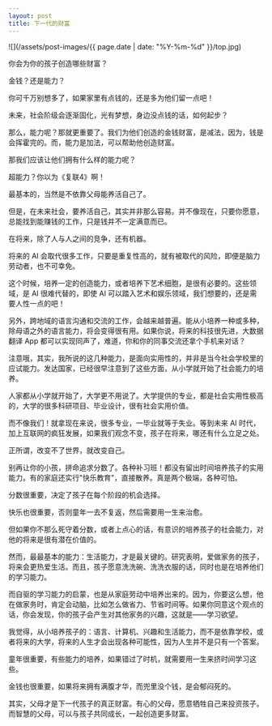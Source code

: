 ```yaml
---
layout: post
title: 下一代的财富
---
```


![](/assets/post-images/{{ page.date | date: "%Y-%m-%d" }}/top.jpg)

你会为你的孩子创造哪些财富？

金钱？还是能力？

你可千万别想多了，如果家里有点钱的，还是多为他们留一点吧！

未来，社会阶级会逐渐固化，光有梦想，身边没点钱的话，如何起步？

那么，能力呢？那就更重要了。我们为他们创造的金钱财富，是减法，因为，钱是会挥霍完的。而，能力是加法，可以帮助他创造财富。

那我们应该让他们拥有什么样的能力呢？

超能力？你以为《复联4》啊！

最基本的，当然是不依靠父母能养活自己了。

但是，在未来社会，要养活自己，其实并非那么容易。并不像现在，只要你愿意，总能找到能赚钱的工作，只是钱并不一定满意而已。

在将来，除了人与人之间的竞争，还有机器。

将来的 AI 会取代很多工作，只要是重复性高的，就有被取代的风险，即便是脑力劳动者，也不可幸免。

这个时候，培养一定的创造能力，或者培养下艺术细胞，是很有必要的。这些领域，是 AI 很难代替的，即使 AI 可以踏入艺术和娱乐领域，我们想要的，还是需要人性一点的吧！

另外，跨地域的语言沟通和交流的工作，会越来越普遍。能从小培养一种或多种，除母语之外的语言能力，将会变得很有用。如果你说，将来的科技很先进，大数据翻译 App 都可以实现同声了，难道，你和你的同事交流还拿个手机来对话？

注意哦，其实，我所说的这几种能力，是面向实用性的，并非是当今社会学校里的应试能力。发达国家，已经很早注意到了这些方面，从小学就开始了社会能力的培养。

人家都从小学就开始了，大学更不用说了。大学提供的专业，都是社会实用性极高的，大学的很多科研项目、毕业设计，很有社会实用价值。

而不像我们！就拿现在来说，很多专业，一毕业就等于失业。等到未来 AI 时代，加上互联网的疯狂发展，如果我们观念不变，孩子在将来，哪还有什么立足之处。

正所谓，改变不了世界，就改变自己。

别再让你的小孩，拼命追求分数了。各种补习班！都没有留出时间培养孩子的实用能力。有的家庭还实行"快乐教育"，直接散养。真是两个极端，各种可怕。

分数很重要，决定了孩子在每个阶段的机会选择。

快乐也很重要，否则童年一去不复返，然后需要用一生来治愈。

但如果你不那么死守着分数，或者上点心的话，有意识的培养孩子的社会能力，对他的将来是很有潜在价值的。

然而，最最基本的能力：生活能力，才是最关键的。研究表明，爱做家务的孩子，将来会更热爱生活。而且，孩子愿意洗洗碗、洗洗衣服的话，同时也是在培养他们的学习能力。

而自驱的学习能力的启蒙，也是从家庭劳动中培养出来的。因为，你要这么想，他在做家务时，肯定会动脑，比如怎么做省力、节省时间等。如果你同意这个观点的话，你会发现，你的孩子会产生对其他家务的兴趣，这就是——学习欲望。

我觉得，从小培养孩子的：语言、计算机、兴趣和生活能力，而不是依靠学校，或者将来的大学，将来的人生才会出现各种可能性，因为人生并不是只有一个答案。

童年很重要，有些能力的培养，如果错过了时机，就需要用一生来挤时间学习这些。

金钱也很重要，如果将来拥有满腹才华，而兜里没个钱，是会郁闷死的。

其实，父母才是下一代孩子的真正财富。有心的父母，愿意牺牲自己来投资孩子。而智慧的父母，可以与孩子共同成长，一起创造更多财富。
